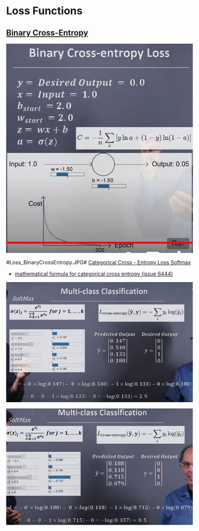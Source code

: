 # Loss Functions

## [Binary Cross-Entropy](https://www.youtube.com/watch?v=wpPkDSMzdKo)<br>
![Loss_BinaryCrossEntropy.JPG](Loss_BinaryCrossEntropy.JPG)<br>

#Loss_BinaryCrossEntropy.JPG# [Categorical Cross - Entropy Loss Softmax](https://www.youtube.com/watch?v=bLb_Kp5Q9cw)<br>
* [mathematical formula for categorical cross entropy (issue 6444)](https://github.com/keras-team/keras/issues/6444)

![MultiClassCalssification_Loss_CatCrossEntropy.JPG](MultiClassCalssification_Loss_CatCrossEntropy.JPG)

![MultiClassCalssification_Loss_CatCrossEntropy_p2.JPG](MultiClassCalssification_Loss_CatCrossEntropy_p2.JPG)



